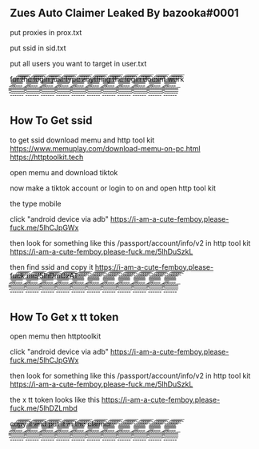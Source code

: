 Zues Auto Claimer Leaked By bazooka#0001
----------------------------------------
put proxies in prox.txt

put ssid in sid.txt

put all users you want to target in user.txt

for the login just type anything the login doesnt work

 ̑̿̅̄͡͞-̄̅̿̑̑̿̅̄͞͡͡͞-̄̅̿̑̑̿̅̄͞͡͡͞-̄̅̿̑̑̿̅̄͞͡͡͞-̄̅̿̑̑̿̅̄͞͡͡͞-̄̅̿̑̑̿̅̄͞͡͡͞-̄̅̿͞ ̑̿̅̄͡͞-̄̅̿̑̑̿̅̄͞͡͡͞-̄̅̿̑̑̿̅̄͞͡͡͞-̄̅̿̑̑̿̅̄͞͡͡͞-̄̅̿̑̑̿̅̄͞͡͡͞-̄̅̿̑̑̿̅̄͞͡͡͞-̄̅̿͞ ̑̿̅̄͡͞-̄̅̿̑̑̿̅̄͞͡͡͞-̄̅̿̑̑̿̅̄͞͡͡͞-̄̅̿̑̑̿̅̄͞͡͡͞-̄̅̿̑̑̿̅̄͞͡͡͞-̄̅̿̑̑̿̅̄͞͡͡͞-̄̅̿͞ ̑̿̅̄͡͞-̄̅̿̑̑̿̅̄͞͡͡͞-̄̅̿̑̑̿̅̄͞͡͡͞-̄̅̿̑̑̿̅̄͞͡͡͞-̄̅̿̑̑̿̅̄͞͡͡͞-̄̅̿̑̑̿̅̄͞͡͡͞-̄̅̿͞ ̑̿̅̄͡͞-̄̅̿̑̑̿̅̄͞͡͡͞-̄̅̿̑̑̿̅̄͞͡͡͞-̄̅̿̑̑̿̅̄͞͡͡͞-̄̅̿̑̑̿̅̄͞͡͡͞-̄̅̿̑̑̿̅̄͞͡͡͞-̄̅̿͞ ̑̿̅̄͡͞-̄̅̿̑̑̿̅̄͞͡͡͞-̄̅̿̑̑̿̅̄͞͡͡͞-̄̅̿̑̑̿̅̄͞͡͡͞-̄̅̿̑̑̿̅̄͞͡͡͞-̄̅̿̑̑̿̅̄͞͡͡͞-̄̅̿͞ ̑̿̅̄͡͞-̄̅̿̑̑̿̅̄͞͡͡͞-̄̅̿̑̑̿̅̄͞͡͡͞-̄̅̿̑̑̿̅̄͞͡͡͞-̄̅̿̑̑̿̅̄͞͡͡͞-̄̅̿̑̑̿̅̄͞͡͡͞-̄̅̿͞ ̑̿̅̄͡͞-̄̅̿̑̑̿̅̄͞͡͡͞-̄̅̿̑̑̿̅̄͞͡͡͞-̄̅̿̑̑̿̅̄͞͡͡͞-̄̅̿̑̑̿̅̄͞͡͡͞-̄̅̿̑̑̿̅̄͞͡͡͞-̄̅̿͞ ̑̿̅̄͡͞-̄̅̿̑̑̿̅̄͞͡͡͞-̄̅̿̑̑̿̅̄͞͡͡͞-̄̅̿̑̑̿̅̄͞͡͡͞-̄̅̿̑̑̿̅̄͞͡͡͞-̄̅̿̑̑̿̅̄͞͡͡͞-̄̅̿͞ ̑̿̅̄͡͞-̄̅̿̑̑̿̅̄͞͡͡͞-̄̅̿̑̑̿̅̄͞͡͡͞-̄̅̿̑̑̿̅̄͞͡͡͞-̄̅̿̑̑̿̅̄͞͡͡͞-̄̅̿̑̑̿̅̄͞͡͡͞-̄̅̿͞ ̑̿̅̄͡͞-̄̅̿̑̑̿̅̄͞͡͡͞-̄̅̿̑̑̿̅̄͞͡͡͞-̄̅̿̑̑̿̅̄͞͡͡͞-̄̅̿̑̑̿̅̄͞͡͡͞-̄̅̿̑̑̿̅̄͞͡͡͞-̄̅̿͞

How To Get ssid
---------------

to get ssid download memu and http tool kit
https://www.memuplay.com/download-memu-on-pc.html
https://httptoolkit.tech

open memu and download tiktok

now make a tiktok account or login to on and open http tool kit

the type mobile

click "android device via adb"
https://i-am-a-cute-femboy.please-fuck.me/5lhCJpGWx

then look for something like this /passport/account/info/v2 in http tool kit
https://i-am-a-cute-femboy.please-fuck.me/5lhDuSzkL

then find ssid and copy it
https://i-am-a-cute-femboy.please-fuck.me/5lhDmCzAT

 ̑̿̅̄͡͞-̄̅̿̑̑̿̅̄͞͡͡͞-̄̅̿̑̑̿̅̄͞͡͡͞-̄̅̿̑̑̿̅̄͞͡͡͞-̄̅̿̑̑̿̅̄͞͡͡͞-̄̅̿̑̑̿̅̄͞͡͡͞-̄̅̿͞ ̑̿̅̄͡͞-̄̅̿̑̑̿̅̄͞͡͡͞-̄̅̿̑̑̿̅̄͞͡͡͞-̄̅̿̑̑̿̅̄͞͡͡͞-̄̅̿̑̑̿̅̄͞͡͡͞-̄̅̿̑̑̿̅̄͞͡͡͞-̄̅̿͞ ̑̿̅̄͡͞-̄̅̿̑̑̿̅̄͞͡͡͞-̄̅̿̑̑̿̅̄͞͡͡͞-̄̅̿̑̑̿̅̄͞͡͡͞-̄̅̿̑̑̿̅̄͞͡͡͞-̄̅̿̑̑̿̅̄͞͡͡͞-̄̅̿͞ ̑̿̅̄͡͞-̄̅̿̑̑̿̅̄͞͡͡͞-̄̅̿̑̑̿̅̄͞͡͡͞-̄̅̿̑̑̿̅̄͞͡͡͞-̄̅̿̑̑̿̅̄͞͡͡͞-̄̅̿̑̑̿̅̄͞͡͡͞-̄̅̿͞ ̑̿̅̄͡͞-̄̅̿̑̑̿̅̄͞͡͡͞-̄̅̿̑̑̿̅̄͞͡͡͞-̄̅̿̑̑̿̅̄͞͡͡͞-̄̅̿̑̑̿̅̄͞͡͡͞-̄̅̿̑̑̿̅̄͞͡͡͞-̄̅̿͞ ̑̿̅̄͡͞-̄̅̿̑̑̿̅̄͞͡͡͞-̄̅̿̑̑̿̅̄͞͡͡͞-̄̅̿̑̑̿̅̄͞͡͡͞-̄̅̿̑̑̿̅̄͞͡͡͞-̄̅̿̑̑̿̅̄͞͡͡͞-̄̅̿͞ ̑̿̅̄͡͞-̄̅̿̑̑̿̅̄͞͡͡͞-̄̅̿̑̑̿̅̄͞͡͡͞-̄̅̿̑̑̿̅̄͞͡͡͞-̄̅̿̑̑̿̅̄͞͡͡͞-̄̅̿̑̑̿̅̄͞͡͡͞-̄̅̿͞ ̑̿̅̄͡͞-̄̅̿̑̑̿̅̄͞͡͡͞-̄̅̿̑̑̿̅̄͞͡͡͞-̄̅̿̑̑̿̅̄͞͡͡͞-̄̅̿̑̑̿̅̄͞͡͡͞-̄̅̿̑̑̿̅̄͞͡͡͞-̄̅̿͞ ̑̿̅̄͡͞-̄̅̿̑̑̿̅̄͞͡͡͞-̄̅̿̑̑̿̅̄͞͡͡͞-̄̅̿̑̑̿̅̄͞͡͡͞-̄̅̿̑̑̿̅̄͞͡͡͞-̄̅̿̑̑̿̅̄͞͡͡͞-̄̅̿͞ ̑̿̅̄͡͞-̄̅̿̑̑̿̅̄͞͡͡͞-̄̅̿̑̑̿̅̄͞͡͡͞-̄̅̿̑̑̿̅̄͞͡͡͞-̄̅̿̑̑̿̅̄͞͡͡͞-̄̅̿̑̑̿̅̄͞͡͡͞-̄̅̿͞ ̑̿̅̄͡͞-̄̅̿̑̑̿̅̄͞͡͡͞-̄̅̿̑̑̿̅̄͞͡͡͞-̄̅̿̑̑̿̅̄͞͡͡͞-̄̅̿̑̑̿̅̄͞͡͡͞-̄̅̿̑̑̿̅̄͞͡͡͞-̄̅̿͞

How To Get x tt token
----------------------

open memu then httptoolkit

click "android device via adb"
https://i-am-a-cute-femboy.please-fuck.me/5lhCJpGWx

then look for something like this /passport/account/info/v2 in http tool kit
https://i-am-a-cute-femboy.please-fuck.me/5lhDuSzkL

the x tt token looks like this
https://i-am-a-cute-femboy.please-fuck.me/5lhDZLmbd

copy it and put it in the claimer

 ̑̿̅̄͡͞-̄̅̿̑̑̿̅̄͞͡͡͞-̄̅̿̑̑̿̅̄͞͡͡͞-̄̅̿̑̑̿̅̄͞͡͡͞-̄̅̿̑̑̿̅̄͞͡͡͞-̄̅̿̑̑̿̅̄͞͡͡͞-̄̅̿͞ ̑̿̅̄͡͞-̄̅̿̑̑̿̅̄͞͡͡͞-̄̅̿̑̑̿̅̄͞͡͡͞-̄̅̿̑̑̿̅̄͞͡͡͞-̄̅̿̑̑̿̅̄͞͡͡͞-̄̅̿̑̑̿̅̄͞͡͡͞-̄̅̿͞ ̑̿̅̄͡͞-̄̅̿̑̑̿̅̄͞͡͡͞-̄̅̿̑̑̿̅̄͞͡͡͞-̄̅̿̑̑̿̅̄͞͡͡͞-̄̅̿̑̑̿̅̄͞͡͡͞-̄̅̿̑̑̿̅̄͞͡͡͞-̄̅̿͞ ̑̿̅̄͡͞-̄̅̿̑̑̿̅̄͞͡͡͞-̄̅̿̑̑̿̅̄͞͡͡͞-̄̅̿̑̑̿̅̄͞͡͡͞-̄̅̿̑̑̿̅̄͞͡͡͞-̄̅̿̑̑̿̅̄͞͡͡͞-̄̅̿͞ ̑̿̅̄͡͞-̄̅̿̑̑̿̅̄͞͡͡͞-̄̅̿̑̑̿̅̄͞͡͡͞-̄̅̿̑̑̿̅̄͞͡͡͞-̄̅̿̑̑̿̅̄͞͡͡͞-̄̅̿̑̑̿̅̄͞͡͡͞-̄̅̿͞ ̑̿̅̄͡͞-̄̅̿̑̑̿̅̄͞͡͡͞-̄̅̿̑̑̿̅̄͞͡͡͞-̄̅̿̑̑̿̅̄͞͡͡͞-̄̅̿̑̑̿̅̄͞͡͡͞-̄̅̿̑̑̿̅̄͞͡͡͞-̄̅̿͞ ̑̿̅̄͡͞-̄̅̿̑̑̿̅̄͞͡͡͞-̄̅̿̑̑̿̅̄͞͡͡͞-̄̅̿̑̑̿̅̄͞͡͡͞-̄̅̿̑̑̿̅̄͞͡͡͞-̄̅̿̑̑̿̅̄͞͡͡͞-̄̅̿͞ ̑̿̅̄͡͞-̄̅̿̑̑̿̅̄͞͡͡͞-̄̅̿̑̑̿̅̄͞͡͡͞-̄̅̿̑̑̿̅̄͞͡͡͞-̄̅̿̑̑̿̅̄͞͡͡͞-̄̅̿̑̑̿̅̄͞͡͡͞-̄̅̿͞ ̑̿̅̄͡͞-̄̅̿̑̑̿̅̄͞͡͡͞-̄̅̿̑̑̿̅̄͞͡͡͞-̄̅̿̑̑̿̅̄͞͡͡͞-̄̅̿̑̑̿̅̄͞͡͡͞-̄̅̿̑̑̿̅̄͞͡͡͞-̄̅̿͞ ̑̿̅̄͡͞-̄̅̿̑̑̿̅̄͞͡͡͞-̄̅̿̑̑̿̅̄͞͡͡͞-̄̅̿̑̑̿̅̄͞͡͡͞-̄̅̿̑̑̿̅̄͞͡͡͞-̄̅̿̑̑̿̅̄͞͡͡͞-̄̅̿͞ ̑̿̅̄͡͞-̄̅̿̑̑̿̅̄͞͡͡͞-̄̅̿̑̑̿̅̄͞͡͡͞-̄̅̿̑̑̿̅̄͞͡͡͞-̄̅̿̑̑̿̅̄͞͡͡͞-̄̅̿̑̑̿̅̄͞͡͡͞-̄̅̿͞
